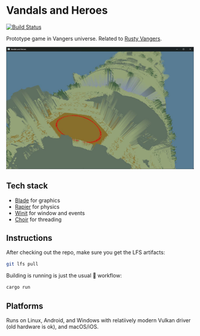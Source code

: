 # Vandals and Heroes

[![Build Status](https://github.com/kvark/vandals-and-heroes/workflows/check/badge.svg)](https://github.com/kvark/vandals-and-heroes/actions)

Prototype game in Vangers universe. Related to [Rusty Vangers](https://kvark.itch.io/vangers).

![cylinder map](/etc/screenshots/v1-cylinder-map.jpg)

## Tech stack

- [Blade](https://github.com/kvark/blade) for graphics
- [Rapier](https://github.com/dimforge/rapier) for physics
- [Winit](https://github.com/rust-windowing/winit) for window and events
- [Choir](https://github.com/kvark/choir) for threading

## Instructions

After checking out the repo, make sure you get the LFS artifacts:
```bash
git lfs pull
```
Building is running is just the usual :crab: workflow:
```bash
cargo run
```

## Platforms

Runs on Linux, Android, and Windows with relatiively modern Vulkan driver (old hardware is ok), and macOS/iOS.
